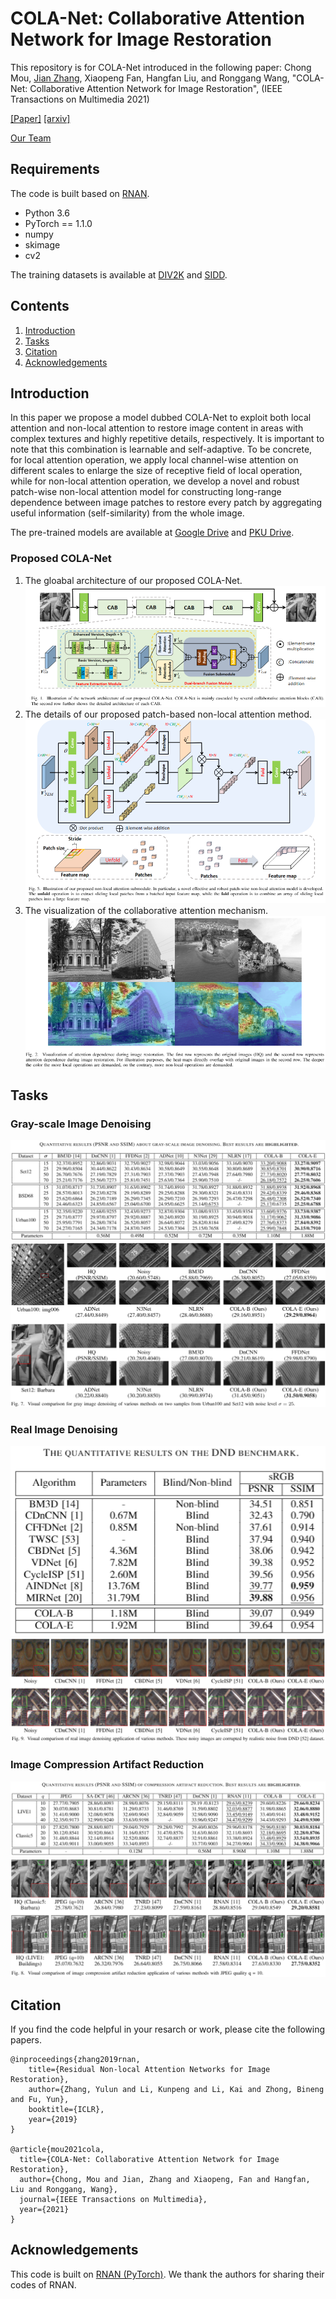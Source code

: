 # COLA-Net: Collaborative Attention Network for Image Restoration
This repository is for COLA-Net introduced in the following paper:
Chong Mou, [Jian Zhang](https://jianzhang.tech/), Xiaopeng Fan, Hangfan Liu, and Ronggang Wang, "COLA-Net: Collaborative Attention Network for Image Restoration", (IEEE Transactions on Multimedia 2021)

[\[Paper\]](https://ieeexplore.ieee.org/document/9369906/authors#authors) [\[arxiv\]](https://arxiv.org/abs/2103.05961)

[Our Team](http://villa.jianzhang.tech/)

## Requirements
The code is built based on [RNAN](https://github.com/yulunzhang/RNAN).
- Python 3.6
- PyTorch == 1.1.0
- numpy
- skimage
- cv2

The training datasets is available at [DIV2K](https://data.vision.ee.ethz.ch/cvl/DIV2K/) and [SIDD](https://www.eecs.yorku.ca/~kamel/sidd/).
## Contents
1. [Introduction](#Introduction)
2. [Tasks](#Tasks)
3. [Citation](#Citation)
4. [Acknowledgements](#Acknowledgements)
## Introduction
In this paper we propose a model dubbed COLA-Net to exploit both local attention and non-local attention to restore image content in areas with complex textures and highly repetitive details, respectively. It is important to note that this combination is learnable and self-adaptive. To be concrete, for local attention operation, we apply local channel-wise attention on different scales to enlarge the size of receptive field of local operation, while for non-local attention operation, we develop a novel and robust patch-wise non-local attention model for constructing long-range dependence between image patches to restore every patch by aggregating useful information (self-similarity) from the whole image.

The pre-trained models are available at [Google Drive](https://drive.google.com/file/d/1FVfQuGMV-AzOEFZILkBcgZuABHs9pyd_/view?usp=sharing) and [PKU Drive](https://disk.pku.edu.cn:443/link/F7BC2A6DA955F1C89A03A0F9396C7DC2).
### Proposed COLA-Net
1. The gloabal architecture of our proposed COLA-Net.
![Network](/Figs/network.PNG)
2. The details of our proposed patch-based non-local attention method.
![Patch-based Non-local Method](/Figs/nl.PNG)
3. The visualization of the collaborative attention mechanism.
![Adaptive selection between local and non-local attention](/Figs/heat.PNG)
## Tasks
### Gray-scale Image Denoising 
![PSNR_DN_Gray](/Figs/PSNR_DN_Gray.PNG)
![Visual_DN_Gray](/Figs/Visual_DN_Gray.PNG)
### Real Image Denoising 
![PSNR_DN_Gray](/Figs/PSNR_DN_Real.PNG)
![Visual_DN_Gray](/Figs/Visual_DN_Real.PNG)
### Image Compression Artifact Reduction  
![PSNR_DN_Gray](/Figs/PSNR_CAR.PNG)
![Visual_DN_Gray](/Figs/Visual_CAR.PNG)
## Citation
If you find the code helpful in your resarch or work, please cite the following papers.
```
@inproceedings{zhang2019rnan,
    title={Residual Non-local Attention Networks for Image Restoration},
    author={Zhang, Yulun and Li, Kunpeng and Li, Kai and Zhong, Bineng and Fu, Yun},
    booktitle={ICLR},
    year={2019}
}

@article{mou2021cola,
  title={COLA-Net: Collaborative Attention Network for Image Restoration},
  author={Chong, Mou and Jian, Zhang and Xiaopeng, Fan and Hangfan, Liu and Ronggang, Wang},
  journal={IEEE Transactions on Multimedia},
  year={2021}
}
```
## Acknowledgements
This code is built on [RNAN (PyTorch)](https://github.com/yulunzhang/RNAN). We thank the authors for sharing their codes of RNAN.
